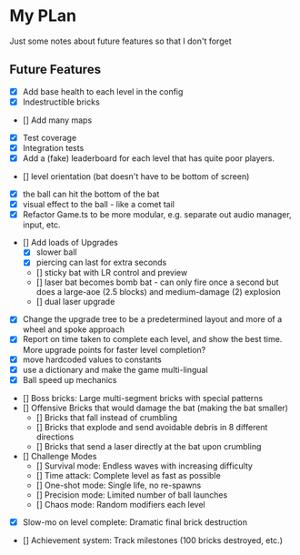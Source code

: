 # My PLan

Just some notes about future features so that I don't forget

## Future Features

- [X] Add base health to each level in the config
- [X] Indestructible bricks
- [] Add many maps
- [X] Test coverage
- [X] Integration tests
- [X] Add a (fake) leaderboard for each level that has quite poor players.
- [] level orientation (bat doesn't have to be bottom of screen)
- [X] the ball can hit the bottom of the bat
- [X] visual effect to the ball - like a comet tail
- [X] Refactor Game.ts to be more modular, e.g. separate out audio manager, input, etc.
- [] Add loads of Upgrades
    - [X] slower ball
    - [X] piercing can last for extra seconds
    - [] sticky bat with LR control and preview
    - [] laser bat becomes bomb bat - can only fire once a second but does a large-aoe (2.5 blocks) and medium-damage (2) explosion
    - [] dual laser upgrade
- [X] Change the upgrade tree to be a predetermined layout and more of a wheel and spoke approach
- [X] Report on time taken to complete each level, and show the best time.  More upgrade points for faster level completion?
- [X] move hardcoded values to constants
- [X] use a dictionary and make the game multi-lingual
- [X] Ball speed up mechanics
- [] Boss bricks: Large multi-segment bricks with special patterns
- [] Offensive Bricks that would damage the bat (making the bat smaller)
    - [] Bricks that fall instead of crumbling
    - [] Bricks that explode and send avoidable debris in 8 different directions
    - [] Bricks that send a laser directly at the bat upon crumbling
- [] Challenge Modes
    - [] Survival mode: Endless waves with increasing difficulty
    - [] Time attack: Complete level as fast as possible
    - [] One-shot mode: Single life, no re-spawns
    - [] Precision mode: Limited number of ball launches
    - [] Chaos mode: Random modifiers each level
- [X] Slow-mo on level complete: Dramatic final brick destruction
- [] Achievement system: Track milestones (100 bricks destroyed, etc.)

